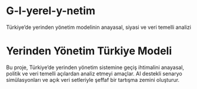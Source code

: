 # G-l-yerel-y-netim
Türkiye’de yerinden yönetim modelinin anayasal, siyasi ve veri temelli analizi
# Yerinden Yönetim Türkiye Modeli

Bu proje, Türkiye’de yerinden yönetim sistemine geçiş ihtimalini anayasal, politik ve veri temelli açılardan analiz etmeyi amaçlar. AI destekli senaryo simülasyonları ve açık veri setleriyle şeffaf bir tartışma zemini oluşturur.
